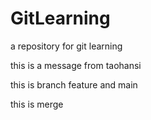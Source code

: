 # GitLearning
a repository for git learning

this is a message from taohansi

this is branch feature and main

this is merge
